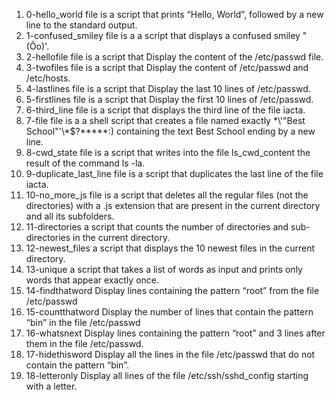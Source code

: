 1) 0-hello_world file is a script that prints “Hello, World”, followed by a new line to the standard output.
2) 1-confused_smiley file is a  a script that displays a confused smiley "(Ôo)'.
3) 2-hellofile file is a script that Display the content of the /etc/passwd file.
4) 3-twofiles file is a script that Display the content of /etc/passwd and /etc/hosts.
5) 4-lastlines file is a script that Display the last 10 lines of /etc/passwd.
6) 5-firstlines file is a script that Display the first 10 lines of /etc/passwd.
7) 6-third_line file is a script that displays the third line of the file iacta.
8) 7-file file is a a shell script that creates a file named exactly \*\\'"Best School"\'\\*$\?\*\*\*\*\*:) containing the text Best School ending by a new line.
9) 8-cwd_state file is a script that writes into the file ls_cwd_content the result of the command ls -la.
10) 9-duplicate_last_line file is a script that duplicates the last line of the file iacta.
11) 10-no_more_js file is a script that deletes all the regular files (not the directories) with a .js extension that are present in the current directory and all its subfolders.
12) 11-directories a script that counts the number of directories and sub-directories in the current directory.
13) 12-newest_files  a script that displays the 10 newest files in the current directory.
14) 13-unique  a script that takes a list of words as input and prints only words that appear exactly once.
15) 14-findthatword Display lines containing the pattern “root” from the file /etc/passwd
16) 15-countthatword Display the number of lines that contain the pattern “bin” in the file /etc/passwd
17) 16-whatsnext Display lines containing the pattern “root” and 3 lines after them in the file /etc/passwd.
18) 17-hidethisword Display all the lines in the file /etc/passwd that do not contain the pattern “bin”.
19) 18-letteronly Display all lines of the file /etc/ssh/sshd_config starting with a letter.
